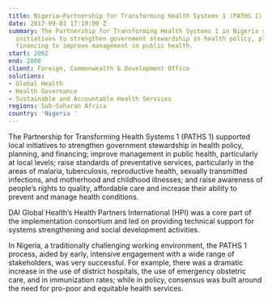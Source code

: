 ```yaml
---
title: Nigeria—Partnership for Transforming Health Systems 1 (PATHS 1)
date: 2017-09-01 17:19:00 Z
summary: The Partnership for Transforming Health Systems 1 in Nigeria supported local
  initiatives to strengthen government stewardship in health policy, planning, and
  financing to improve management in public health.
start: 2002
end: 2008
client: Foreign, Commonwealth & Development Office
solutions:
- Global Health
- Health Governance
- Sustainable and Accountable Health Services
regions: Sub-Saharan Africa
country: 'Nigeria '
---
```


The Partnership for Transforming Health Systems 1 (PATHS 1) supported local initiatives to strengthen government stewardship in health policy, planning, and financing; improve management in public health, particularly at local levels; raise standards of preventative services, particularly in the areas of malaria, tuberculosis, reproductive health, sexually transmitted infections, and motherhood and childhood illnesses; and raise awareness of people’s rights to quality, affordable care and increase their ability to prevent and manage health conditions.

DAI Global Health’s Health Partners International (HPI) was a core part of the implementation consortium and led on providing technical support for systems strengthening and social development activities.

In Nigeria, a traditionally challenging working environment, the PATHS 1 process, aided by early, intensive engagement with a wide range of stakeholders, was very successful. For example, there was a dramatic increase in the use of district hospitals, the use of emergency obstetric care, and in immunization rates; while in policy, consensus was built around the need for pro-poor and equitable health services.